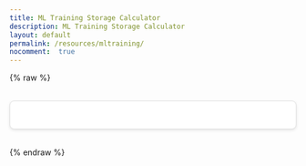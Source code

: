 ```yaml
---
title: ML Training Storage Calculator
description: ML Training Storage Calculator
layout: default
permalink: /resources/mltraining/
nocomment:  true
---
```

{% raw %}
<style>
  /* ML Storage Calculator styles (inheriting page defaults) */
  #ml-storage-calculator-app {
    margin: 2rem 0;
    max-width: 600px;
    background: #fff;
    border: 1px solid #e0e0e0;
    border-radius: 8px;
    padding: 1.5rem;
    box-shadow: 0 2px 5px rgba(0,0,0,0.1);
  }
  #ml-storage-calculator-app fieldset {
    border: 1px solid #ccc;
    border-radius: 6px;
    padding: 1rem 1.5rem;
    margin-bottom: 1.5rem;
    background: #fafafa;
  }
  #ml-storage-calculator-app legend {
    font-weight: bold;
    padding: 0 0.5rem;
    background: #f5f5f5;
    border-radius: 4px;
  }
  #ml-storage-calculator-app .field {
    display: flex;
    flex-direction: column;
    align-items: flex-end;
    margin-top: 1rem;
  }
  #ml-storage-calculator-app label {
    margin-bottom: 0.5rem;
    color: #333;
  }
  #ml-storage-calculator-app input,
  #ml-storage-calculator-app select {
    width: 100%;
    max-width: 200px;
    padding: 0.5rem;
    border: 1px solid #bbb;
    border-radius: 4px;
    transition: border-color 0.2s;
  }
  #ml-storage-calculator-app input:focus,
  #ml-storage-calculator-app select:focus {
    border-color: #007acc;
    outline: none;
    box-shadow: 0 0 3px rgba(0,122,204,0.3);
  }
  #ml-storage-calculator-app table {
    width: 100%;
    border-collapse: collapse;
    margin-top: 1.5rem;
  }
  #ml-storage-calculator-app th,
  #ml-storage-calculator-app td {
    border: 1px solid #ddd;
    padding: 0.75rem;
    text-align: left;
  }
  #ml-storage-calculator-app th {
    background: #f0f0f0;
    font-weight: bold;
  }
  #ml-storage-calculator-app tr:nth-child(even) {
    background: #fafafa;
  }
</style>

<div id="ml-storage-calculator-app"></div>

<script src="https://unpkg.com/mithril/mithril.js"></script>
<script>
  // ML Storage Calculator injected into Jekyll markdown page
  (function() {
    const Calculator = {
      params: 8,
      scale: 'B',
      checkpoints: 1,
      corpus: 0,
      gpus: 16,
      storagePerGpu: 300,

      view() {
        const { params, scale, checkpoints, corpus, gpus, storagePerGpu } = Calculator;
        const p = Math.max(0, parseFloat(params) || 0);
        const cp = Math.max(0, parseFloat(checkpoints) || 0);
        const corp = Math.max(0, parseFloat(corpus) || 0);
        const ng = Math.max(0, parseFloat(gpus) || 0);
        const spg = Math.max(0, parseFloat(storagePerGpu) || 0);

        const scaleFactor = scale === 'M' ? 1e6 : 1e9;
        const modelSizeBytes = p * scaleFactor * 12;
        const totalModelBytes = modelSizeBytes * cp;
        const toTB = x => x / Math.pow(1024, 4);
        const corpusTB = corp / 1024;
        const sharedTB = (ng * spg) / 1024;
        const requiredTB = toTB(totalModelBytes) + corpusTB;
        const freeCap = sharedTB > 0 ? (sharedTB - requiredTB) / sharedTB : 0;

        return m("div#ml-storage-calculator-app", [
          m("fieldset", [
            m("legend", "Model"),
            m("div.field", [
              m("label", "Number of parameters:"),
              m("input[type=number][min=0][step=1]", { value: params, oninput: e => Calculator.params = e.target.value })
            ]),
            m("div.field", [
              m("label", "Parameter scaling:"),
              m("select", { value: scale, onchange: e => Calculator.scale = e.target.value }, [
                m("option[value=M]", "Millions (M)"),
                m("option[value=B]", "Billions (B)")
              ])
            ]),
            m("div.field", [
              m("label", "Retained checkpoints:"),
              m("input[type=number][min=0][step=1]", { value: checkpoints, oninput: e => Calculator.checkpoints = e.target.value })
            ]),
            m("div.field", [
              m("label", "Training corpus size (GB):"),
              m("input[type=number][min=0][step=0.01]", { value: corpus, oninput: e => Calculator.corpus = e.target.value })
            ])
          ]),
          m("fieldset", [
            m("legend", "Infrastructure"),
            m("div.field", [
              m("label", "Number of GPUs:"),
              m("input[type=number][min=0][step=1]", { value: gpus, oninput: e => Calculator.gpus = e.target.value })
            ]),
            m("div.field", [
              m("label", "Storage per GPU (GB):"),
              m("input[type=number][min=0][step=1]", { value: storagePerGpu, oninput: e => Calculator.storagePerGpu = e.target.value })
            ])
          ]),
          m("table", [
            m("thead", m("tr", [ m("th", "Metric"), m("th", "Value") ])),
            m("tbody", [
              m("tr", [ m("td", "Total shared storage"), m("td", sharedTB.toFixed(3) + " TB") ]),
              m("tr", [ m("td", "Total required storage"), m("td", requiredTB.toFixed(3) + " TB") ]),
              m("tr", [ m("td", "Free capacity"), m("td", (freeCap * 100).toFixed(2) + "%") ])
            ])
          ])
        ]);
      }
    };

    m.mount(document.getElementById('ml-storage-calculator-app'), Calculator);
  })();
</script>
{% endraw %}
